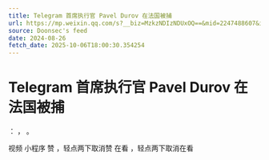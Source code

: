 ```yaml
---
title: Telegram 首席执行官 Pavel Durov 在法国被捕
url: https://mp.weixin.qq.com/s?__biz=MzkzNDIzNDUxOQ==&mid=2247488607&idx=2&sn=007213b11e63fda5a95ef3afc85e5552
source: Doonsec's feed
date: 2024-08-26
fetch_date: 2025-10-06T18:00:30.354254
---
```


# Telegram 首席执行官 Pavel Durov 在法国被捕

：
，
。

视频
小程序
赞
，轻点两下取消赞
在看
，轻点两下取消在看